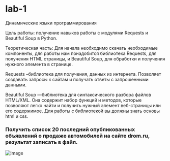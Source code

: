 # lab-1
Динамические языки программирования

Цель работы: получение навыков работы с модулями Requests и Beautiful Soup в Python.

Теоретическая часть: Для начала необходимо скачать необходимые компоненты, для работы нам понадобится библиотека Requests, для получения HTML страницы, и Beautiful Soup, для обработки и получения нужного элемента в странице. 

Requests –библиотека для получения, данных из интернета. Позволяет создавать запросы к сайтам и получать ответы с запрошенными данными.

Beautiful Soup —библиотека для синтаксического разбора файлов HTML/XML. Она содержит набор функций и методов, которые позволяют легко найти и получить нужный элемент веб-страницы или его содержимое. Для работы с библиотекой вы должны знать основы html и css.

### Получить список 20 последний опубликованных объявлений о продаже автомобилей на сайте drom.ru, результат записать в файл.

![image](https://github.com/Artem-Sidorin/lab-1/assets/84307379/c006037f-ad4c-4d95-b547-af5415661c16)
